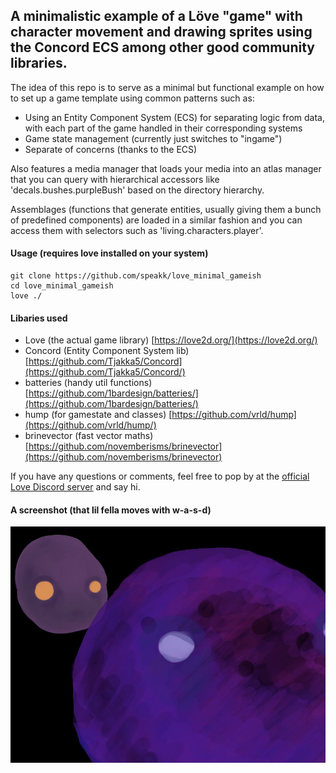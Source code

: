 ## A minimalistic example of a Löve "game" with character movement and drawing sprites using the Concord ECS among other good community libraries.

The idea of this repo is to serve as a minimal but functional example on how to set up a game template using common patterns such as:

- Using an Entity Component System (ECS) for separating logic from data, with each part of the game handled in their corresponding systems
- Game state management (currently just switches to "ingame")
- Separate of concerns (thanks to the ECS)

Also features a media manager that loads your media into an atlas manager that you can query with hierarchical accessors like 'decals.bushes.purpleBush' based on the directory hierarchy.

Assemblages (functions that generate entities, usually giving them a bunch of predefined components) are loaded in a similar fashion and you can access them with selectors such as 'living.characters.player'.

#### Usage (requires love installed on your system)
```
git clone https://github.com/speakk/love_minimal_gameish
cd love_minimal_gameish
love ./
```

#### Libaries used
- Love (the actual game library) [https://love2d.org/](https://love2d.org/)
- Concord (Entity Component System lib) [https://github.com/Tjakka5/Concord](https://github.com/Tjakka5/Concord/)
- batteries (handy util functions) [https://github.com/1bardesign/batteries/](https://github.com/1bardesign/batteries/)
- hump (for gamestate and classes) [https://github.com/vrld/hump](https://github.com/vrld/hump/)
- brinevector (fast vector maths) [https://github.com/novemberisms/brinevector](https://github.com/novemberisms/brinevector)

If you have any questions or comments, feel free to pop by at the [official Love Discord server](https://discord.gg/rhUets9) and say hi.

#### A screenshot (that lil fella moves with w-a-s-d)
![Screenshot](screenshot.jpg)